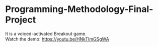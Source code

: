 # Programming-Methodology-Final-Project
It is a voiced-activated Breakout game.  
Watch the demo: https://youtu.be/HNkTImGSgWA
